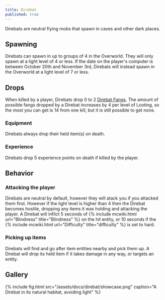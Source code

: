 ```yaml
---
title: Direbat
published: true
---
```


Direbats are neutral flying mobs that spawn in caves and other dark places. 

## Spawning
Direbats can spawn in up to groups of 4 in the Overworld. They will only spawn at a light level of 4 or less. If the date on the player's computer is between October 20th and November 3rd, Direbats will instead spawn in the Overworld at a light level of 7 or less.

## Drops
When killed by a player, Direbats drop 0 to 2 [Direbat Fangs](Direbat_Fang). The amount of possible fangs dropped by a Direbat increases by 4 per level of Looting, so the most you can get is 14 from one kill, but it is still possible to get none.
### Equipment
Direbats always drop their held item(s) on death.
### Experience
Direbats drop 5 experience points on death if killed by the player.

## Behavior
### Attacking the player
Direbats are neutral by default, however they will atack you if you attacked them first. However if the light level is higher than 4 then the Direbat becomes hostile, dropping any items it was holding and attacking the player. A Direbat will inflict 5 seconds of {% include mcwiki.html url="Blindness" title="Blindness" %} on the hit entity, or 10 seconds if the {% include mcwiki.html url="Difficulty" title="difficulty" %} is set to hard.
### Picking up items
Direbats will find and go after item entities nearby and pick them up. A Direbat will drop its held item if it takes damage in any way, or targets an entity.

## Gallery
{% include fig.html src="/assets/docs/direbat/showcase.png" caption="A Direbat in its natural habitat, avoiding light" %}
